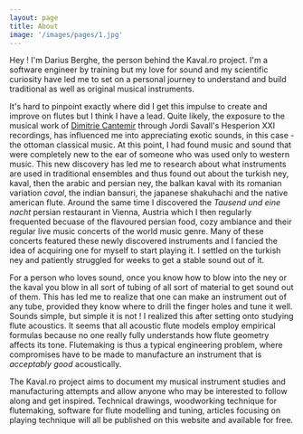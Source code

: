 ```yaml
---
layout: page
title: About
image: '/images/pages/1.jpg'
---
```


Hey ! I'm Darius Berghe, the person behind the Kaval.ro project. I'm a software engineer by training but my love for sound and my scientific curiosity have led me to set on a personal journey to understand and build traditional as well as original musical instruments.

It's hard to pinpoint exactly where did I get this impulse to create and improve on flutes but I think I have a lead. Quite likely, the exposure to the musical work of [Dimitrie Cantemir](https://en.wikipedia.org/wiki/Dimitrie_Cantemir) through Jordi Savall's Hesperion XXI recordings, has influenced me into appreciating exotic sounds, in this case - the ottoman classical music. At this point, I had found music and sound that were completely new to the ear of someone who was used only to western music. This new discovery has led me to research about what instruments are used in traditional ensembles and thus found out about the turkish ney, kaval, then the arabic and persian ney, the balkan kaval with its romanian variation *caval*, the indian bansuri, the japanese shakuhachi and the native american flute. Around the same time I discovered the *Tausend und eine nacht* persian restaurant in Vienna, Austria which I then regularly frequented becuase of the flavoured persian food, cozy ambiance and their regular live music concerts of the world music genre. Many of these concerts featured these newly discovered instruments and I fancied the idea of acquiring one for myself to start playing it. I settled on the turkish ney and patiently struggled for weeks to get a stable sound out of it.

For a person who loves sound, once you know how to blow into the ney or the kaval you blow in all sort of tubing of all sort of material to get sound out of them. This has led me to realize that one can make an instrument out of any tube, provided they know where to drill the finger holes and tune it well. Sounds simple, but simple it is not ! I realized this after setting onto studying flute acoustics. It seems that all acoustic flute models employ empirical formulas because no one really fully understands how flute geometry affects its tone. Flutemaking is thus a typical engineering problem, where compromises have to be made to manufacture an instrument that is *acceptably good* acoustically.

The Kaval.ro project aims to document my musical instrument studies and manufacturing attempts and allow anyone who may be interested to follow along and get inspired. Technical drawings, woodworking technique for flutemaking, software for flute modelling and tuning, articles focusing on playing technique will all be published on this website and available for free.
